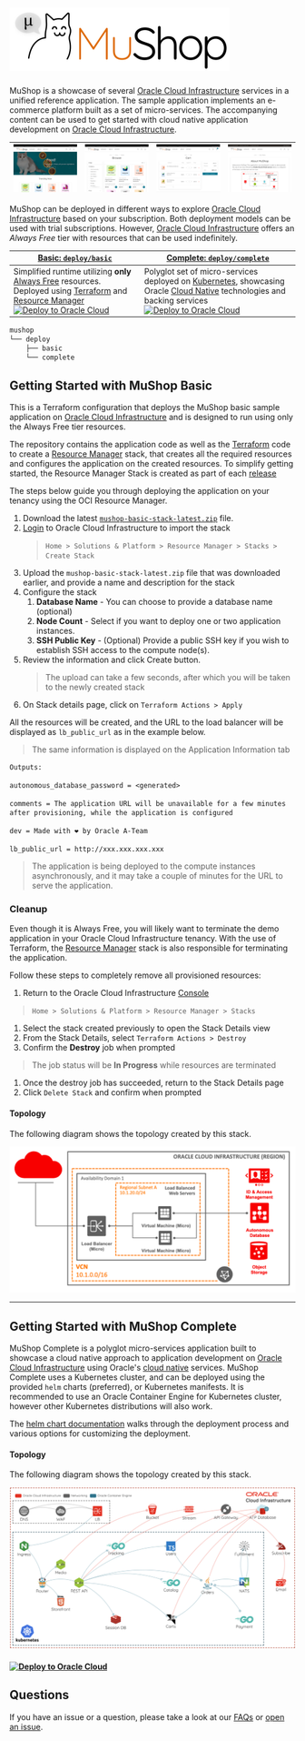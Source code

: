 # ![MuShop Logo](./images/logo.png)

MuShop is a showcase of several [Oracle Cloud Infrastructure][oci] services in a unified reference application. The sample application implements an e-commerce platform built as a set of micro-services. The accompanying content can be used to get started with cloud native application development on [Oracle Cloud Infrastructure][oci].

| ![home](./images/screenshot/mushop.home.png) | ![browse](./images/screenshot/mushop.browse.png) | ![cart](./images/screenshot/mushop.cart.png) | ![about](./images/screenshot/mushop.about.png) |
|---|---|---|---|

MuShop can be deployed in different ways to explore [Oracle Cloud Infrastructure][oci] based on your subscription. Both deployment models can be used with trial subscriptions. However, [Oracle Cloud Infrastructure][oci] offers an *Always Free* tier with resources that can be used indefinitely.

| [Basic: `deploy/basic`](#Getting-Started-with-MuShop-Basic) | [Complete: `deploy/complete`](#Getting-Started-with-MuShop-Complete) |
|--|--|
| Simplified runtime utilizing **only** [Always Free](https://www.oracle.com/cloud/free/) resources. Deployed using [Terraform][tf] and [Resource Manager](https://www.oracle.com/cloud/systems-management/resource-manager/) <br/> [![Deploy to Oracle Cloud][magic_button]][magic_mushop_basic_stack] | Polyglot set of micro-services deployed on [Kubernetes](https://kubernetes.io/), showcasing Oracle [Cloud Native](https://www.oracle.com/cloud/cloud-native/) technologies and backing services <br/> [![Deploy to Oracle Cloud][magic_button]][magic_mushop_stack] |

```text
mushop
└── deploy
    ├── basic
    └── complete
```

## Getting Started with MuShop Basic

This is a Terraform configuration that deploys the MuShop basic sample application on [Oracle Cloud Infrastructure][oci] and is designed to run using only the Always Free tier resources.

The repository contains the application code as well as the [Terraform][tf] code to create a [Resource Manager][orm] stack, that creates all the required resources and configures the application on the created resources. To simplify getting started, the Resource Manager Stack is created as part of each [release](https://github.com/oracle-quickstart/oci-cloudnative/releases)

The steps below guide you through deploying the application on your tenancy using the OCI Resource Manager.

1. Download the latest [`mushop-basic-stack-latest.zip`](../../releases/latest/download/mushop-basic-stack-latest.zip) file.
2. [Login](https://console.us-ashburn-1.oraclecloud.com/resourcemanager/stacks/create) to Oracle Cloud Infrastructure to import the stack
    > `Home > Solutions & Platform > Resource Manager > Stacks > Create Stack`
3. Upload the `mushop-basic-stack-latest.zip` file that was downloaded earlier, and provide a name and description for the stack
4. Configure the stack
   1. **Database Name** - You can choose to provide a database name (optional)
   2. **Node Count** - Select if you want to deploy one or two application instances.
   3. **SSH Public Key** - (Optional) Provide a public SSH key if you wish to establish SSH access to the compute node(s).
5. Review the information and click Create button.
   > The upload can take a few seconds, after which you will be taken to the newly created stack
6. On Stack details page, click on `Terraform Actions > Apply`

All the resources will be created, and the URL to the load balancer will be displayed as `lb_public_url` as in the example below.
> The same information is displayed on the Application Information tab

```text
Outputs:

autonomous_database_password = <generated>

comments = The application URL will be unavailable for a few minutes after provisioning, while the application is configured

dev = Made with ❤ by Oracle A-Team

lb_public_url = http://xxx.xxx.xxx.xxx 
```

> The application is being deployed to the compute instances asynchronously, and it may take a couple of minutes for the URL to serve the application.

### Cleanup

Even though it is Always Free, you will likely want to terminate the demo application
in your Oracle Cloud Infrastructure tenancy. With the use of Terraform, the [Resource Manager][orm]
stack is also responsible for terminating the application.

Follow these steps to completely remove all provisioned resources:

1. Return to the Oracle Cloud Infrastructure [Console](https://console.us-ashburn-1.oraclecloud.com/resourcemanager/stacks)
  > `Home > Solutions & Platform > Resource Manager > Stacks`
1. Select the stack created previously to open the Stack Details view
1. From the Stack Details, select `Terraform Actions > Destroy`
1. Confirm the **Destroy** job when prompted
  > The job status will be **In Progress** while resources are terminated
1. Once the destroy job has succeeded, return to the Stack Details page
1. Click `Delete Stack` and confirm when prompted

#### Topology

The following diagram shows the topology created by this stack.

![MuShop Basic Infra](./images/basic/00-Free-Tier.png)

---

## Getting Started with MuShop Complete

MuShop Complete is a polyglot micro-services application built to showcase a cloud native approach to application development on [Oracle Cloud Infrastructure][oci] using Oracle's [cloud native](https://www.oracle.com/cloud/cloud-native/) services. MuShop Complete uses a Kubernetes cluster, and can be deployed using the provided `helm` charts (preferred), or Kubernetes manifests. It is recommended to use an Oracle Container Engine for Kubernetes cluster, however other Kubernetes distributions will also work.

The [helm chart documentation][chartdocs] walks through the deployment process and various options for customizing the deployment.

#### Topology

The following diagram shows the topology created by this stack.

![MuShop Complete Infra](./images/complete/00-Topology.png)

#### [![Deploy to Oracle Cloud][magic_button]][magic_mushop_stack]

## Questions

If you have an issue or a question, please take a look at our [FAQs](./deploy/basic/FAQs.md) or [open an issue](https://github.com/oracle-quickstart/oci-cloudnative/issues/new).

[oci]: https://cloud.oracle.com/en_US/cloud-infrastructure
[orm]: https://docs.cloud.oracle.com/iaas/Content/ResourceManager/Concepts/resourcemanager.htm
[tf]: https://www.terraform.io
[chartdocs]: https://github.com/oracle-quickstart/oci-cloudnative/tree/master/deploy/complete/helm-chart#setup
[magic_button]: https://oci-resourcemanager-plugin.plugins.oci.oraclecloud.com/latest/deploy-to-oracle-cloud.svg
[magic_mushop_basic_stack]: https://console.us-ashburn-1.oraclecloud.com/resourcemanager/stacks/create?region=home&zipUrl=https://github.com/oracle-quickstart/oci-cloudnative/releases/latest/download/mushop-basic-stack-latest.zip
[magic_mushop_stack]: https://console.us-ashburn-1.oraclecloud.com/resourcemanager/stacks/create?region=home&zipUrl=https://github.com/oracle-quickstart/oci-cloudnative/releases/latest/download/mushop-stack-latest.zip
